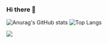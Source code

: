 ### Hi there 👋

![Anurag's GitHub stats](https://github-readme-stats.vercel.app/api?username=c0sc0s&show_icons=trueo&theme=highcontrast)
![Top Langs](https://github-readme-stats.vercel.app/api/top-langs/?username=c0sc0s&layout=compact&theme=highcontrast)

<!-- ### My Core Project🔭
<a href="https://github.com/anuraghazra/github-readme-stats">
  <img align="center" src="https://github-readme-stats.vercel.app/api/pin/?username=c0sc0s&repo=JavaScriptThoroughly&theme=highcontrast/>
</a> -->
<img src="https://img.shields.io/badge/Lang-JavaScript-yellowgreen">

                           




<!--
**c0sc0s/c0sc0s** is a ✨ _special_ ✨ repository because its `README.md` (this file) appears on your GitHub profile.

Here are some ideas to get you started:

- 🔭 I’m currently working on ...
- 🌱 I’m currently learning ...
- 👯 I’m looking to collaborate on ...
- 🤔 I’m looking for help with ...
- 💬 Ask me about ...
- 📫 How to reach me: ...
- 😄 Pronouns: ...
- ⚡ Fun fact: ...
-->
